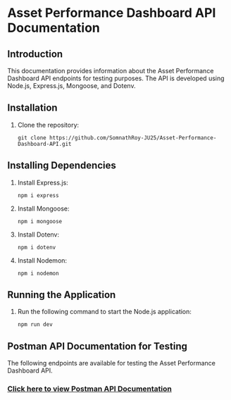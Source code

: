 # Asset Performance Dashboard API Documentation

## Introduction

This documentation provides information about the Asset Performance Dashboard API endpoints for testing purposes. The API is developed using Node.js, Express.js, Mongoose, and Dotenv.

## Installation

1. Clone the repository:

    ```
    git clone https://github.com/SomnathRoy-JU25/Asset-Performance-Dashboard-API.git
    ```

## Installing Dependencies

1. Install Express.js:

    ```
    npm i express
    ```

2. Install Mongoose:

    ```
    npm i mongoose
    ```

3. Install Dotenv:

    ```
    npm i dotenv
    ```

4. Install Nodemon:

    ```
    npm i nodemon
    ```

## Running the Application

1. Run the following command to start the Node.js application:

    ```
    npm run dev
    ```

## Postman API Documentation for Testing

The following endpoints are available for testing the Asset Performance Dashboard API.

### [Click here to view Postman API Documentation](https://documenter.getpostman.com/view/29700625/2sA2rCU2Hh)
